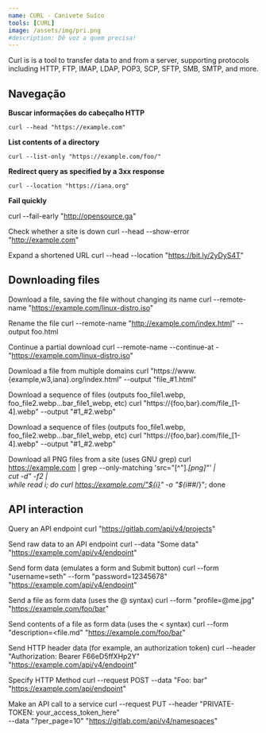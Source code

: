 ```yaml
---
name: CURL - Canivete Suíco
tools: [CURL]
image: /assets/img/pri.png
#description: Dê voz a quem precisa!
---
```


Curl is is a tool to transfer data to and from a server, supporting protocols including HTTP, FTP, IMAP, LDAP, POP3, SCP, SFTP, SMB, SMTP, and more.

## Navegação

**Buscar informações do cabeçalho HTTP**

`curl --head "https://example.com"`

**List contents of a directory**

`curl --list-only "https://example.com/foo/"`

**Redirect query as specified by a 3xx response**

`curl --location "https://iana.org"`

**Fail quickly**

curl --fail-early "http://opensource.ga"

Check whether a site is down
curl --head --show-error "http://example.com"

Expand a shortened URL
curl --head --location "https://bit.ly/2yDyS4T"

## Downloading files
Download a file, saving the file without changing its name
curl --remote-name "https://example.com/linux-distro.iso"

Rename the file
curl --remote-name "http://example.com/index.html" --output foo.html

Continue a partial download
curl --remote-name --continue-at - "https://example.com/linux-distro.iso"

Download a file from multiple domains
curl "https://www.{example,w3,iana}.org/index.html" --output "file_#1.html"

Download a sequence of files (outputs foo_file1.webp, foo_file2.webp...bar_file1_webp, etc)
curl "https://{foo,bar}.com/file_[1-4].webp" --output "#1_#2.webp"

Download a sequence of files (outputs foo_file1.webp, foo_file2.webp...bar_file1_webp, etc)
curl "https://{foo,bar}.com/file_[1-4].webp" --output "#1_#2.webp"

Download all PNG files from a site (uses GNU grep)
curl https://example.com | grep --only-matching 'src="[^"]*.[png]"' | \
cut -d\" -f2 | \
while read i; do curl https://example.com/"${i}" -o "${i##*/}"; done

## API interaction
Query an API endpoint
curl "https://gitlab.com/api/v4/projects"

Send raw data to an API endpoint
curl --data "Some data" "https://example.com/api/v4/endpoint"

Send form data (emulates a form and Submit button)
curl --form "username=seth" --form "password=12345678" \
"https://example.com/api/v4/endpoint"

Send a file as form data (uses the @ syntax)
curl --form "profile=@me.jpg" "https://example.com/foo/bar"

Send contents of a file as form data (uses the < syntax)
curl --form "description=<file.md" "https://example.com/foo/bar"

Send HTTP header data (for example, an authorization token)
curl --header "Authorization: Bearer F66eD5ffXHp2Y" \
"https://example.com/api/v4/endpoint"

Specify HTTP Method
curl --request POST --data "Foo: bar" "https://example.com/api/endpoint"

Make an API call to a service
curl --request PUT --header "PRIVATE-TOKEN: your_access_token_here" \
--data "?per_page=10" "https://gitlab.com/api/v4/namespaces"